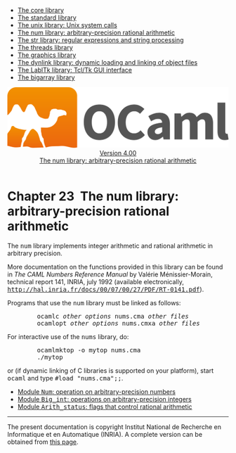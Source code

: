 <!-- ((! set title Manual !)) ((! set documentation !)) ((! set manual !)) ((! set nobreadcrumb !)) -->
<div class="manual content"><ul class="part_menu"><li><a href="manual034.html">The core library</a></li><li><a href="manual035.html">The standard library</a></li><li><a href="manual036.html">The unix library: Unix system calls</a></li><li class="active"><a href="manual037.html">The num library: arbitrary-precision rational arithmetic</a></li><li><a href="manual038.html">The str library: regular expressions and string processing</a></li><li><a href="manual039.html">The threads library</a></li><li><a href="manual040.html">The graphics library</a></li><li><a href="manual041.html">The dynlink library: dynamic loading and linking of object files</a></li><li><a href="manual042.html">The LablTk library: Tcl/Tk GUI interface</a></li><li><a href="manual043.html">The bigarray library</a></li></ul><header><nav class="toc brand"><a class="brand" href="https://ocaml.org/"><img src="colour-logo-gray.svg" class="svg" alt="OCaml"></a></nav><nav class="toc"><div class="toc_version"><a href="/docs" id="version-select">Version 4.00</a></div><div class="toc_title"><a href="#">The num library: arbitrary-precision rational arithmetic</a></div></nav></header>




<h1 class="chapter"><a name="htoc301"><span>Chapter 23</span></a>&nbsp;&nbsp;The num library: arbitrary-precision rational arithmetic</h1><p>The <tt>num</tt> library implements integer arithmetic and rational
arithmetic in arbitrary precision.</p><p>More documentation on the functions provided in this library can be found
in <em>The CAML Numbers Reference Manual</em> by
Valérie Ménissier-Morain, technical report 141, INRIA, july 1992
(available electronically,
<tt><a href="http://hal.inria.fr/docs/00/07/00/27/PDF/RT-0141.pdf">http://hal.inria.fr/docs/00/07/00/27/PDF/RT-0141.pdf</a></tt>).</p><p>Programs that use the <tt>num</tt> library must be linked as follows:
</p><pre>        ocamlc <i>other options</i> nums.cma <i>other files</i>
        ocamlopt <i>other options</i> nums.cmxa <i>other files</i>
</pre><p>
For interactive use of the <tt>nums</tt> library, do:
</p><pre>        ocamlmktop -o mytop nums.cma
        ./mytop
</pre><p>
or (if dynamic linking of C libraries is supported on your platform),
start <tt>ocaml</tt> and type <tt>#load "nums.cma";;</tt>.</p><ul class="ftoc2"><li class="li-links">
<a href="../../api/4.00/Num.html">Module <tt>Num</tt>: operation on arbitrary-precision numbers</a>
</li><li class="li-links"><a href="../../api/4.00/Big_int.html">Module <tt>Big_int</tt>: operations on arbitrary-precision integers</a>
</li><li class="li-links"><a href="../../api/4.00/Arith_status.html">Module <tt>Arith_status</tt>: flags that control rational arithmetic</a>
</li></ul><hr>





<div class="copyright">The present documentation is copyright Institut National de Recherche en Informatique et en Automatique (INRIA). A complete version can be obtained from <a href="http://caml.inria.fr/pub/docs/manual-ocaml/">this page</a>.</div></div>